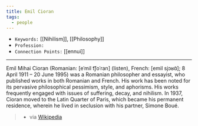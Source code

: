 ```yaml
---
title: Emil Cioran
tags:
  - people
---
```


- `Keywords:` [[Nihilism]], [[Philosophy]]
- `Profession:`
- `Connection Points:` [[ennui]]

---

Emil Mihai Cioran (Romanian: [eˈmil t͡ʃoˈran] (listen), French: [emil sjɔʁɑ̃]; 8 April 1911 – 20 June 1995) was a Romanian   philosopher and essayist, who published works in both Romanian and French. His work has been noted for its pervasive philosophical pessimism, style, and aphorisms. His works frequently engaged with issues of suffering, decay, and nihilism. In 1937, Cioran moved to the Latin Quarter of Paris, which became his permanent residence, wherein he lived in seclusion with his partner, Simone Boué. 
> - via [Wikipedia](https://en.wikipedia.org/wiki/Emil%20Cioran)